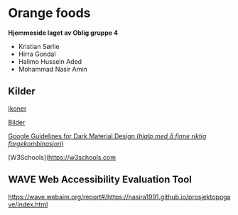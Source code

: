 # Orange foods

**Hjemmeside laget av Oblig gruppe 4**

- Kristian Sørlie
- Hirra Gondal
- Halimo Hussein Aded
- Mohammad Nasir Amin


## Kilder

[Ikoner](https://icons8.com/) 

[Bilder](https://unsplash.com/)

[Google Guidelines for Dark Material Design (*hjalp med å finne riktig fargekombinasjon*)](https://material.io/design/color/dark-theme.html)

[W3Schools](https://w3schools.com


## WAVE Web Accessibility Evaluation Tool

https://wave.webaim.org/report#/https://nasira1991.github.io/prosjektoppgave/index.html




